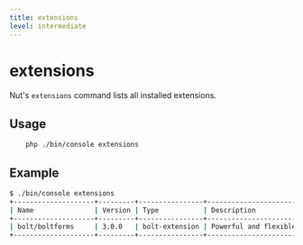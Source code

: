 ```yaml
---
title: extensions
level: intermediate
---
```

extensions
==========

Nut's `extensions` command lists all installed extensions.

## Usage

```bash
    php ./bin/console extensions
```


## Example

```bash
$ ./bin/console extensions
+--------------------+---------+----------------+---------------------------------------------------------------------------+
| Name               | Version | Type           | Description                                                               |
+--------------------+---------+----------------+---------------------------------------------------------------------------+
| bolt/boltforms     | 3.0.0   | bolt-extension | Powerful and flexible HTML form generator for Bolt based on Symfony Forms |
+--------------------+---------+----------------+---------------------------------------------------------------------------+
```

